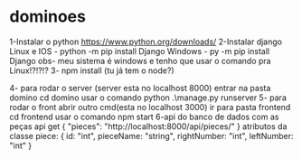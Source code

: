 # dominoes
1-Instalar o python  https://www.python.org/downloads/
2-Instalar django
    Linux e IOS - python -m pip install Django
    Windows - py -m pip install Django 
    obs- meu sistema é windows e tenho que usar o comando pra Linux!?!?!?
3- npm install (tu já tem o node?)

4- para rodar o server (server esta no localhost 8000)
    entrar na pasta domino
        cd domino
    usar o comando
        python .\manage.py runserver
5- para rodar o front abrir outro cmd(esta no localhost 3000)
    ir para pasta frontend
        cd frontend
    usar o comando
        npm start 
6-api do banco de dados com as peças
api get {
    "pieces": "http://localhost:8000/api/pieces/"
}
atributos da classe
     piece: {
        id: "int",
        pieceName: "string",
        rightNumber: "int",
        leftNumber: "int"
      }
